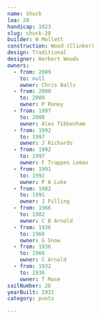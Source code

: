 ```yaml
---
name: Shuck
loa: 20
handicap: 1023
slug: shuck-28
builder: W Mollett
construction: Wood (Clinker)
design: Traditional
designer: Herbert Woods
owners:
  - from: 2009
    to: null
    owner: Chris Balls
  - from: 2000
    to: 2009
    owner: P Roney
  - from: 1997
    to: 2000
    owner: Alex Tibbenham
  - from: 1992
    to: 1997
    owner: J Richards
  - from: 1992
    to: 1997
    owner: F Trappes Lomax
  - from: 1991
    to: 1992
    owner: P A Luke
  - from: 1982
    to: 1991
    owner: J Pilling
  - from: 1966
    to: 1982
    owner: C B Arnold
  - from: 1936
    to: 1966
    owner: G Snow
  - from: 1936
    to: 1966
    owner: C Arnold
  - from: 1932
    to: 1936
    owner: T Mase
sailNumber: 28
yearBuilt: 1931
category: punts

---
```

